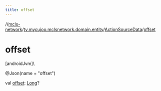 ```yaml
---
title: offset
---
```

//[mcls-network](../../../index.html)/[tv.mycujoo.mclsnetwork.domain.entity](../index.html)/[ActionSourceData](index.html)/[offset](offset.html)



# offset



[androidJvm]\




@Json(name = &quot;offset&quot;)



val [offset](offset.html): [Long](https://kotlinlang.org/api/latest/jvm/stdlib/kotlin/-long/index.html)?





